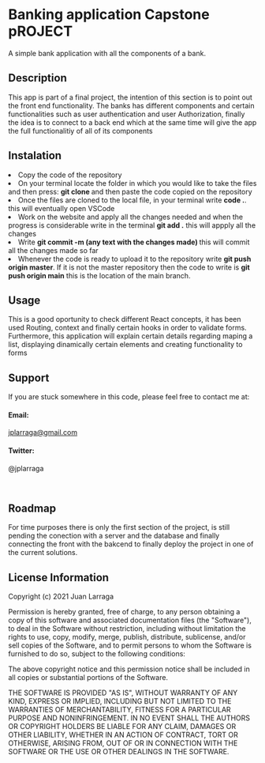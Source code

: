 # Banking application Capstone pROJECT
A simple bank application with all the components of a bank.

<h2>Description</h2>

<p>This app is part of a final project, the intention of this section is to point out the front end functionality. The banks has different components and certain functionalities such as user authentication and user Authorization, finally the idea is to connect to a back end which at the same time will give the app the full functionalitiy of all of its components</p>

<h2>Instalation</h2>

  <li>Copy the code of the repository</li>
  <li>On your terminal locate the folder in which you would like to take the files and then press: <strong> git clone </strong> and then paste the code copied on the repository</li>
  <li>Once the files are cloned to the local file, in your terminal write <strong>code .</strong>. this will eventually open VSCode </li>
  <li>Work on the website and apply all the changes needed and when the progress is considerable write in the terminal <strong> git add .</strong> this will appply all the changes</li>
  <li>Write <strong> git commit -m (any text with the changes made) </strong> this will commit all the changes made so far</li>
  <li>Whenever the code is ready to upload it to the repository write <strong>git push origin master</strong>. If it is not the master repository then the code to write is <strong>git push origin main</strong> this is the location of the main branch.

<h2>Usage</h2>

<p>This is a good oportunity to check different React concepts, it has been used Routing, context and finally certain hooks in order to validate forms. Furthermore, this application will explain certain details regarding maping a list, displaying dinamically certain elements and creating functionality to forms</p>

<h2>Support</h2>
 
 <p>If you are stuck somewhere in this code, please feel free to contact me at:</p>
<h4>Email:</h4>

<a href="mailto:jplarraga@gmail.com">jplarraga@gmail.com</a>

<h4>Twitter:</h4>

<p>@jplarraga</p>
<br>

<h2>Roadmap</h2>

<p>For time purposes there is only the first section of the project, is still pending the conection with a server and the database and finally connecting the front with the bakcend to finally deploy the project in one of the current solutions.
</p>

<h2>License Information</h2>
<p>Copyright (c) 2021 Juan Larraga

Permission is hereby granted, free of charge, to any person obtaining a copy of this software and associated documentation files (the "Software"), to deal in the Software without restriction, including without limitation the rights to use, copy, modify, merge, publish, distribute, sublicense, and/or sell copies of the Software, and to permit persons to whom the Software is furnished to do so, subject to the following conditions:

The above copyright notice and this permission notice shall be included in all copies or substantial portions of the Software.

THE SOFTWARE IS PROVIDED "AS IS", WITHOUT WARRANTY OF ANY KIND, EXPRESS OR IMPLIED, INCLUDING BUT NOT LIMITED TO THE WARRANTIES OF MERCHANTABILITY, FITNESS FOR A PARTICULAR PURPOSE AND NONINFRINGEMENT. IN NO EVENT SHALL THE AUTHORS OR COPYRIGHT HOLDERS BE LIABLE FOR ANY CLAIM, DAMAGES OR OTHER LIABILITY, WHETHER IN AN ACTION OF CONTRACT, TORT OR OTHERWISE, ARISING FROM, OUT OF OR IN CONNECTION WITH THE SOFTWARE OR THE USE OR OTHER DEALINGS IN THE SOFTWARE. </p>

<br>
